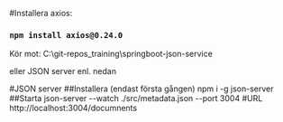 


#Installera axios:

### `npm install axios@0.24.0`


Kör mot: C:\git-repos\_training\springboot-json-service

eller JSON server enl. nedan


#JSON server
##Installera (endast första gången)
npm i -g json-server
##Starta
json-server --watch ./src/metadata.json --port 3004
#URL
http://localhost:3004/documnents





